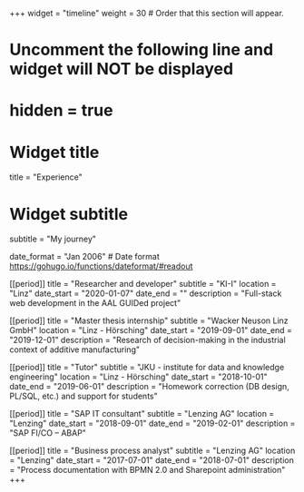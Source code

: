 +++
widget = "timeline"
weight = 30  # Order that this section will appear.

# Uncomment the following line and widget will NOT be displayed
# hidden = true

# Widget title
title = "Experience"
# Widget subtitle
subtitle = "My journey"

date_format = "Jan 2006" # Date format https://gohugo.io/functions/dateformat/#readout

[[period]]
  title = "Researcher and developer"
  subtitle = "KI-I"
  location = "Linz"
  date_start = "2020-01-07"
  date_end = ""
  description = "Full-stack web development in the AAL GUIDed project"

[[period]]
  title = "Master thesis internship"
  subtitle = "Wacker Neuson Linz GmbH"
  location = "Linz - Hörsching"
  date_start = "2019-09-01"
  date_end = "2019-12-01"
  description = "Research of decision-making in the industrial context of additive manufacturing"

[[period]]
  title = "Tutor"
  subtitle = "JKU - institute for data and knowledge engineering"
  location = "Linz - Hörsching"
  date_start = "2018-10-01"
  date_end = "2019-06-01"
  description = "Homework correction (DB design, PL/SQL, etc.) and support for students"

[[period]]
  title = "SAP IT consultant"
  subtitle = "Lenzing AG"
  location = "Lenzing"
  date_start = "2018-09-01"
  date_end = "2019-02-01"
  description = "SAP FI/CO – ABAP"

[[period]]
  title = "Business process analyst"
  subtitle = "Lenzing AG"
  location = "Lenzing"
  date_start = "2017-07-01"
  date_end = "2018-07-01"
  description = "Process documentation with BPMN 2.0 and Sharepoint administration"
+++